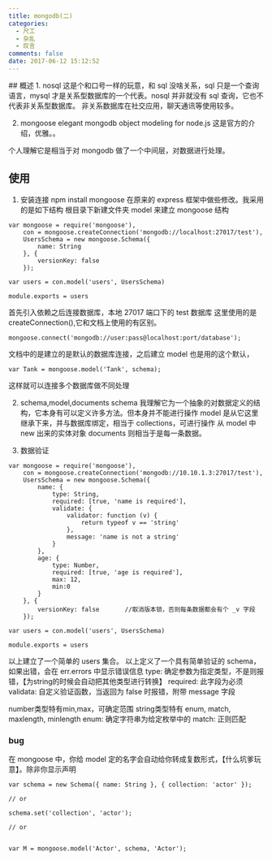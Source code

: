 ```yaml
---
title: mongodb(二)
categories:
  - 尺工
  - 杂乱
  - 叹言
comments: false
date: 2017-06-12 15:12:52
---
```

<p></p>
<!-- more -->
## 概述
1. nosql 
这是个和口号一样的玩意，和 sql 没啥关系，sql 只是一个查询语言，mysql 才是关系型数据库的一个代表。nosql 并非就没有 sql 查询，它也不代表非关系型数据库。
非关系数据库在社交应用，聊天通讯等使用较多。

2. mongoose
elegant mongodb object modeling for node.js
这是官方的介绍，优雅。。

个人理解它是相当于对 mongodb 做了一个中间层，对数据进行处理。

## 使用
1. 安装连接
npm install mongoose
在原来的 express 框架中做些修改。我采用的是如下结构
根目录下新建文件夹 model 来建立 mongoose 结构
```
var mongoose = require('mongoose'),
	con = mongoose.createConnection('mongodb://localhost:27017/test'),
	UsersSchema = new mongoose.Schema({
		name: String
	}, {
		versionKey: false
	});

var users = con.model('users', UsersSchema)

module.exports = users
```
首先引入依赖之后连接数据库，本地 27017 端口下的 test 数据库
这里使用的是 createConnection(),它和文档上使用的有区别。
```
mongoose.connect('mongodb://user:pass@localhost:port/database');
```
文档中的是建立的是默认的数据库连接，之后建立 model 也是用的这个默认，
```
var Tank = mongoose.model('Tank', schema);

```
这样就可以连接多个数据库做不同处理

2. schema,model,documents
schema 我理解它为一个抽象的对数据定义的结构，它本身有可以定义许多方法。但本身并不能进行操作
model 是从它这里继承下来，并与数据库绑定，相当于 collections，可进行操作
从 model 中 new 出来的实体对象 documents 则相当于是每一条数据。

3. 数据验证
```
var mongoose = require('mongoose'),
	con = mongoose.createConnection('mongodb://10.10.1.3:27017/test'),
	UsersSchema = new mongoose.Schema({
		name: {
			type: String,
			required: [true, 'name is required'],
			validate: {
				validator: function (v) {
					return typeof v == 'string'
				},
				message: 'name is not a string'
			}
		},
		age: {
			type: Number,
			required: [true, 'age is required'],
			max: 12,
			min:0
		}
	}, {
		versionKey: false 		//取消版本锁，否则每条数据都会有个 _v 字段
	});

var users = con.model('users', UsersSchema)

module.exports = users
```
以上建立了一个简单的 users 集合。
以上定义了一个具有简单验证的 schema，如果出错，会在 err.errors 中显示错误信息
type: 确定参数为指定类型，不是则报错，【为string的时候会自动把其他类型进行转换】
required: 此字段为必须
validata: 自定义验证函数，当返回为 false 时报错，附带 message 字段

number类型特有min,max，可确定范围
string类型特有 enum, match, maxlength, minlength 
enum: 确定字符串为给定枚举中的
match: 正则匹配

### bug
在 mongoose 中，你给 model 定的名字会自动给你转成复数形式，【什么坑爹玩意】。除非你显示声明
```
var schema = new Schema({ name: String }, { collection: 'actor' });

// or

schema.set('collection', 'actor');

// or


var M = mongoose.model('Actor', schema, 'Actor');
```













